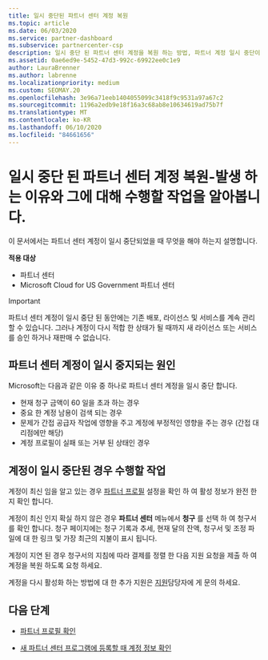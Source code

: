 ```yaml
---
title: 일시 중단된 파트너 센터 계정 복원
ms.topic: article
ms.date: 06/03/2020
ms.service: partner-dashboard
ms.subservice: partnercenter-csp
description: 일시 중단 된 파트너 센터 계정을 복원 하는 방법, 파트너 계정 일시 중단이 발생 하는 이유 및 일시 중단 하는 동안 계정을 사용 하는 방법을 알아봅니다.
ms.assetid: 0ae6ed9e-5452-47d3-992c-69922ee0c1e9
author: LauraBrenner
ms.author: labrenne
ms.localizationpriority: medium
ms.custom: SEOMAY.20
ms.openlocfilehash: 3e96a71eeb1404055099c3418f9c9531a97a67c2
ms.sourcegitcommit: 1196a2edb9e18f16a3c68ab8e10634619ad75b7f
ms.translationtype: MT
ms.contentlocale: ko-KR
ms.lasthandoff: 06/10/2020
ms.locfileid: "84661656"
---
```

# <a name="restore-a-suspended-partner-center-account---learn-why-it-happens-and-what-to-do-about-it"></a>일시 중단 된 파트너 센터 계정 복원-발생 하는 이유와 그에 대해 수행할 작업을 알아봅니다.

이 문서에서는 파트너 센터 계정이 일시 중단되었을 때 무엇을 해야 하는지 설명합니다.

**적용 대상**

-  파트너 센터
-  Microsoft Cloud for US Government 파트너 센터


> [!IMPORTANT]  
> 파트너 센터 계정이 일시 중단 된 동안에는 기존 배포, 라이선스 및 서비스를 계속 관리할 수 있습니다. 그러나 계정이 다시 적합 한 상태가 될 때까지 새 라이선스 또는 서비스를 승인 하거나 재판매 수 없습니다.

## <a name="why-partner-center-accounts-are-suspended"></a>파트너 센터 계정이 일시 중지되는 원인

Microsoft는 다음과 같은 이유 중 하나로 파트너 센터 계정을 일시 중단 합니다.

- 현재 청구 금액이 60 일을 초과 하는 경우 
- 중요 한 계정 남용이 검색 되는 경우
- 문제가 간접 공급자 작업에 영향을 주고 계정에 부정적인 영향을 주는 경우 (간접 대리점에만 해당)
- 계정 프로필이 실패 또는 거부 된 상태인 경우

## <a name="what-to-do-if-your-account-is-suspended"></a>계정이 일시 중단된 경우 수행할 작업

계정이 최신 임을 알고 있는 경우 [파트너 프로필](https://partner.microsoft.com/pcv/accountsettings/partnerprofile) 설정을 확인 하 여 활성 정보가 완전 한지 확인 합니다. 

계정이 최신 인지 확실 하지 않은 경우 **파트너 센터** 메뉴에서 **청구** 를 선택 하 여 청구서를 확인 합니다. 청구 페이지에는 청구 기록과 추세, 현재 달의 잔액, 청구서 및 조정 파일에 대 한 링크 및 가장 최근의 지불이 표시 됩니다.

계정이 지연 된 경우 청구서의 지침에 따라 결제를 정렬 한 다음 지원 요청을 제출 하 여 계정을 복원 하도록 요청 하세요. 

계정을 다시 활성화 하는 방법에 대 한 추가 지원은 [지원](https://partner.microsoft.com/dashboard/support/csp/servicerequests/create)담당자에 게 문의 하세요.

## <a name="next-steps"></a>다음 단계

- [파트너 프로필 확인](update-your-partner-profile.md)

- [새 파트너 센터 프로그램에 등록할 때 계정 정보 확인](verification-responses.md)
